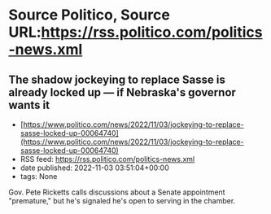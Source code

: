 # Source Politico, Source URL:https://rss.politico.com/politics-news.xml

## The shadow jockeying to replace Sasse is already locked up — if Nebraska's governor wants it
 - [https://www.politico.com/news/2022/11/03/jockeying-to-replace-sasse-locked-up-00064740](https://www.politico.com/news/2022/11/03/jockeying-to-replace-sasse-locked-up-00064740)
 - RSS feed: https://rss.politico.com/politics-news.xml
 - date published: 2022-11-03 03:51:04+00:00
 - tags: None

Gov. Pete Ricketts calls discussions about a Senate appointment "premature," but he's signaled he's open to serving in the chamber.
